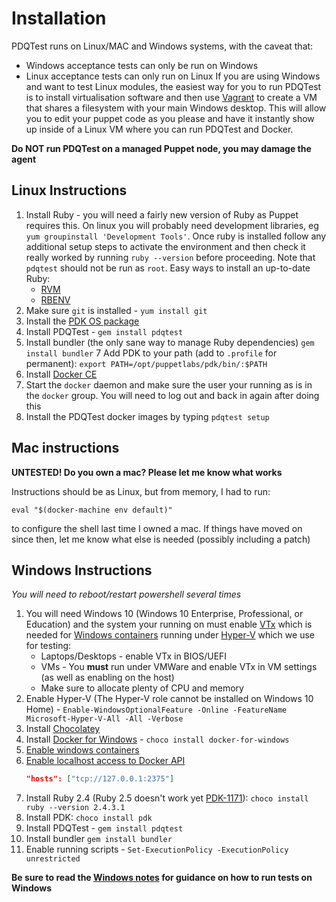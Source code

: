 # Installation
PDQTest runs on Linux/MAC and Windows systems, with the caveat that:
* Windows acceptance tests can only be run on Windows
* Linux acceptance tests can only run on Linux
If you are using Windows and want to test Linux modules, the easiest way for you
to run PDQTest is to install virtualisation software and then use 
[Vagrant](http://vagrantup.com/) to create a VM that shares a filesystem with 
your main Windows desktop.  This will allow you to edit your puppet code as you
please and have it instantly show up inside of a Linux VM where you can run
PDQTest and Docker.

**Do NOT run PDQTest on a managed Puppet node, you may damage the agent**

## Linux Instructions

1. Install Ruby - you will need a fairly new version of Ruby as Puppet requires
   this. On linux you will probably need development libraries, eg 
   `yum groupinstall 'Development Tools'`. Once ruby is installed follow any 
    additional setup steps to activate the environment and then check it really
    worked by running `ruby --version` before proceeding.  Note that `pdqtest` 
    should not be run as `root`. Easy ways to install an up-to-date Ruby:
    * [RVM](https://rvm.io/)
    * [RBENV](https://github.com/rbenv/rbenv)  
2. Make sure `git` is installed - `yum install git`
3. Install the [PDK OS package](https://puppet.com/docs/pdk/1.x/pdk_install.html)
4. Install PDQTest - `gem install pdqtest`
5. Install bundler (the only sane way to manage Ruby dependencies) 
   `gem install bundler`
7  Add PDK to your path (add to `.profile` for permanent): 
   `export PATH=/opt/puppetlabs/pdk/bin/:$PATH`
8. Install [Docker CE](www.docker.com)
9. Start the `docker` daemon and make sure the user your running as is in the
   `docker` group.  You will need to log out and back in again after doing this
10. Install the PDQTest docker images by typing `pdqtest setup`

## Mac instructions
**UNTESTED! Do you own a mac? Please let me know what works**

Instructions should be as Linux, but from memory, I had to run:

```shell
eval "$(docker-machine env default)"
```

to configure the shell last time I owned a mac. If things have moved on since
then, let me know what else is needed (possibly including a patch) 

## Windows Instructions
_You will need to reboot/restart powershell several times_
1. You will need Windows 10 (Windows 10 Enterprise, Professional, or Education)
   and the system your running on must enable 
   [VTx](https://en.wikipedia.org/wiki/X86_virtualization#Intel_virtualization_(VT-x))
   which is needed for 
   [Windows containers](https://docs.microsoft.com/en-us/virtualization/windowscontainers/quick-start/quick-start-windows-10)
   running under 
   [Hyper-V](https://docs.microsoft.com/en-us/virtualization/hyper-v-on-windows/) 
   which we use for testing:
    * Laptops/Desktops - enable VTx in BIOS/UEFI
    * VMs - You **must** run under VMWare and enable VTx in VM settings (as well
      as enabling on the host)
    * Make sure to allocate plenty of CPU and memory
2. Enable Hyper-V (The Hyper-V role cannot be installed on Windows 10 Home) - 
   `Enable-WindowsOptionalFeature -Online -FeatureName Microsoft-Hyper-V-All -All -Verbose`
3. Install [Chocolatey](https://chocolatey.org/install)
4. Install [Docker for Windows](https://docs.docker.com/docker-for-windows/install) - 
   `choco install docker-for-windows`
5. [Enable windows containers](https://docs.docker.com/docker-for-windows/#switch-between-windows-and-linux-containers)
6. [Enable localhost access to Docker API](https://docs.microsoft.com/en-us/virtualization/windowscontainers/manage-docker/configure-docker-daemon)
    ```json
    "hosts": ["tcp://127.0.0.1:2375"]
    ```
7. Install Ruby 2.4 (Ruby 2.5 doesn't work yet 
   [PDK-1171](https://tickets.puppetlabs.com/browse/PDK-1171)): 
   `choco install ruby --version 2.4.3.1`
8. Install PDK: `choco install pdk` 
9. Install PDQTest - `gem install pdqtest`
10. Install bundler `gem install bundler`
11. Enable running scripts - `Set-ExecutionPolicy -ExecutionPolicy unrestricted`

**Be sure to read the [Windows notes](windows.md) for guidance on how to run 
tests on Windows**
